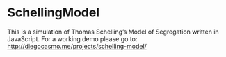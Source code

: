 SchellingModel
==============
This is a simulation of Thomas Schelling’s Model of Segregation written in JavaScript. For a working 
demo please go to: http://diegocasmo.me/projects/schelling-model/
